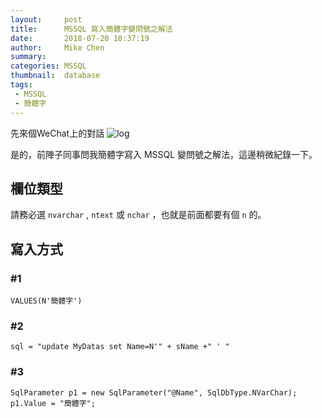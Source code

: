```yaml
---
layout:     post
title:      MSSQL 寫入簡體字變問號之解法
date:       2018-07-20 10:37:19
author:     Mike Chen
summary:    
categories: MSSQL
thumbnail:  database
tags:
 - MSSQL
 - 簡體字
---
```


先來個WeChat上的對話
![log](https://mike2014mike.github.io/blog/images/wechat-sql-n.png)

是的，前陣子同事問我簡體字寫入 MSSQL 變問號之解法，這邊稍微紀錄一下。

## 欄位類型

請務必選 `nvarchar` , `ntext` 或 `nchar` ，也就是前面都要有個 `n` 的。

## 寫入方式

### #1

```
VALUES(N'簡體字')
```

### #2

```
sql = "update MyDatas set Name=N'" + sName +" ' "
```


### #3

```
SqlParameter p1 = new SqlParameter("@Name", SqlDbType.NVarChar);
p1.Value = "簡體字";
```